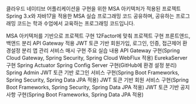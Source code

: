 클라우드 네이티브 어플리케이션을 구현을 위한 MSA 아키텍처가 적용된 프로젝트
Spring 3.x와 자바17을 적용한 MSA 실습 프로그래밍 코드 공유하며, 공유하는 프로그래밍 코드는 학과 수업에서 교육하는 프로그래밍 코드입니다.

MSA 아키텍처를 기반으로 프로젝트 구현
12Factor에 맞춰 프로젝트 구현
프론트앤드, 백앤드 분리
API Gateway 적용
JWT 토큰 기반 회원가입, 로그인, 인증, 접근제어
환경설정 분리
앱 관리
서비스 매시 구현
주요 실습 내용
API Gateway 구현(Spring Cloud Gateway, Spring Security, Spring Cloud WebFlux 적용)
EurekaServer 구현
Spring Actuator
Spring Config Server 구현(GitHub에 환경 설정 분리)
Spring Admin
JWT 토큰 기반 로그인 서비스 구현(Spring Boot Frameworks, Spring Security, Spring Data JPA 적용)
JWT 토큰 기반 회원 서비스 구현(Spring Boot Frameworks, Spring Security, Spring Data JPA 적용)
JWT 토큰 기반 공지사항 구현(Spring Boot Frameworks, Spring Data JPA 적용)
